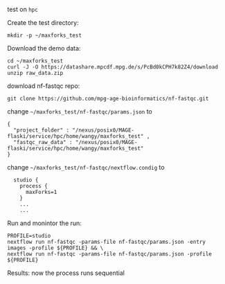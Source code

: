 test on `hpc`

Create the test directory:
```
mkdir -p ~/maxforks_test
```

Download the demo data:
```
cd ~/maxforks_test
curl -J -O https://datashare.mpcdf.mpg.de/s/PcBd0kCPH7k82Z4/download
unzip raw_data.zip
```

download nf-fastqc repo:
```
git clone https://github.com/mpg-age-bioinformatics/nf-fastqc.git
```

change `~/maxforks_test/nf-fastqc/params.json` to
```
{ 
  "project_folder" : "/nexus/posix0/MAGE-flaski/service/hpc/home/wangy/maxforks_test" ,
  "fastqc_raw_data" : "/nexus/posix0/MAGE-flaski/service/hpc/home/wangy/maxforks_test" 
}
```

change `~/maxforks_test/nf-fastqc/nextflow.condig` to
```
  studio {
    process {
      maxForks=1
    }
    ...
    ...
```

Run and monintor the run:
```
PROFILE=studio
nextflow run nf-fastqc -params-file nf-fastqc/params.json -entry images -profile ${PROFILE} && \
nextflow run nf-fastqc -params-file nf-fastqc/params.json -profile ${PROFILE}
```

Results:
now the process runs sequential